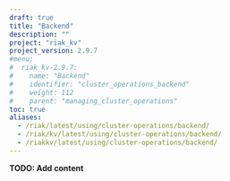 ```yaml
---
draft: true
title: "Backend"
description: ""
project: "riak_kv"
project_version: 2.9.7
#menu:
#  riak_kv-2.9.7:
#    name: "Backend"
#    identifier: "cluster_operations_backend"
#    weight: 112
#    parent: "managing_cluster_operations"
toc: true
aliases:
  - /riak/latest/using/cluster-operations/backend/
  - /riak/kv/latest/using/cluster-operations/backend/
  - /riakkv/latest/using/cluster-operations/backend/
---
```



**TODO: Add content**



